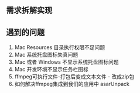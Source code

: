 ## 需求拆解实现

## 遇到的问题

1. Mac Resources 目录执行权限不足问题
2. Mac 系统托盘图标失真问题
3. Mac 或者 Windows 不显示系统托盘图标问题
4. Mac 开发环境不显示任务栏图标
5. ffmpeg可执行文件-打包后变成文本文件 - 改成zip包
6. 如何解决ffmpeg集成到我们的应用中 asarUnpack

